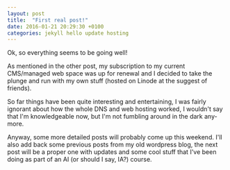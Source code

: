 ```yaml
---
layout: post
title:  "First real post!"
date: 2016-01-21 20:29:30 +0100 
categories: jekyll hello update hosting
---
```


Ok, so everything seems to be going well! 

As mentioned in the other post, my subscription to my current CMS/managed web space was up for renewal and I decided to take the plunge and run with my own stuff (hosted on Linode at the suggest of friends).

So far things have been quite interesting and entertaining, I was fairly ignorant about how the whole DNS and web hosting worked, I wouldn't say that I'm knowledgeable now, but I'm not fumbling around in the dark any-more.

Anyway, some more detailed posts will probably come up this weekend. I'll also add back some previous posts from my old wordpress blog, the next post will be a proper one with updates and some cool stuff that I've been doing as part of an AI (or should I say, IA?) course.


